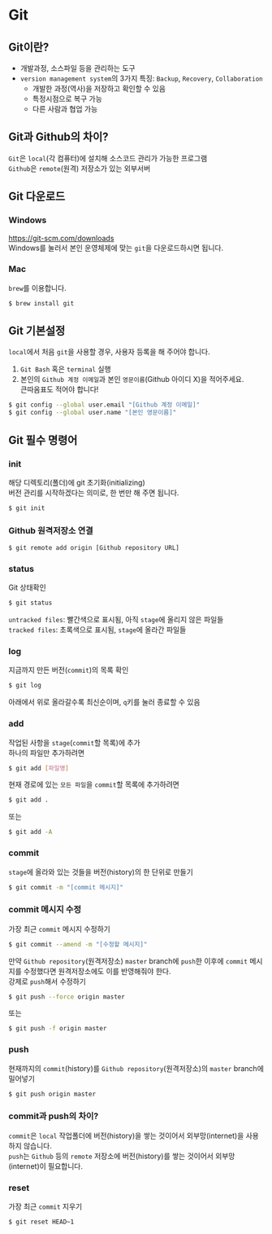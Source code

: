 # Git  
## Git이란?  
- 개발과정, 소스파일 등을 관리하는 도구  
- `version management system`의 3가지 특징: `Backup`, `Recovery`, `Collaboration`
  - 개발한 과정(역사)을 저장하고 확인할 수 있음  
  - 특정시점으로 복구 가능  
  - 다른 사람과 협업 가능  

## Git과 Github의 차이?  
`Git`은 `local`(각 컴퓨터)에 설치해 소스코드 관리가 가능한 프로그램  
`Github`은 `remote`(원격) 저장소가 있는 외부서버  

## Git 다운로드  
### Windows  
https://git-scm.com/downloads  
Windows를 눌러서 본인 운영체제에 맞는 `git`을 다운로드하시면 됩니다.  

### Mac  
`brew`를 이용합니다.  
```bash
$ brew install git
```

## Git 기본설정  
`local`에서 처음 `git`을 사용할 경우, 사용자 등록을 해 주어야 합니다.  
1. `Git Bash` 혹은 `terminal` 실행  
2. 본인의 `Github 계정 이메일`과 본인 `영문이름`(Github 아이디 X)을 적어주세요.  
큰따옴표도 적어야 합니다!  
```bash
$ git config --global user.email "[Github 계정 이메일]"
$ git config --global user.name "[본인 영문이름]"
```

## Git 필수 명령어  
### init  
해당 디렉토리(폴더)에 git 초기화(initializing)  
버전 관리를 시작하겠다는 의미로, 한 번만 해 주면 됩니다.  
```bash
$ git init
```

### Github 원격저장소 연결  
```bash
$ git remote add origin [Github repository URL]
```

### status  
Git 상태확인  
```bash
$ git status
```
`untracked files`: 빨간색으로 표시됨, 아직 `stage`에 올리지 않은 파일들  
`tracked files`: 초록색으로 표시됨, `stage`에 올라간 파일들  

### log  
지금까지 만든 버전(`commit`)의 목록 확인  
```bash
$ git log
```
아래에서 위로 올라갈수록 최신순이며, `q`키를 눌러 종료할 수 있음  

### add  
작업된 사항을 `stage`(`commit`할 목록)에 추가  
하나의 파일만 추가하려면  
```bash
$ git add [파일명]
```
현재 경로에 있는 `모든 파일`을 `commit`할 목록에 추가하려면  
```bash
$ git add .
```
또는  
```bash
$ git add -A
```

### commit  
`stage`에 올라와 있는 것들을 버전(history)의 한 단위로 만들기  
```bash
$ git commit -m "[commit 메시지]"
```

### commit 메시지 수정  
가장 최근 `commit` 메시지 수정하기  
```bash
$ git commit --amend -m "[수정할 메시지]"
```
만약 `Github repository`(원격저장소) `master` branch에 `push`한 이후에 `commit` 메시지를 수정했다면 원격저장소에도 이를 반영해줘야 한다.  
강제로 `push`해서 수정하기  
```bash
$ git push --force origin master
```
또는  
```bash
$ git push -f origin master
```

### push  
현재까지의 `commit`(history)를 `Github repository`(원격저장소)의 `master` branch에 밀어넣기  
```bash
$ git push origin master
```

### commit과 push의 차이?  
`commit`은 `local` 작업폴더에 버전(history)을 쌓는 것이어서 외부망(internet)을 사용하지 않습니다.  
`push`는 `Github` 등의 `remote` 저장소에 버전(history)를 쌓는 것이어서 외부망(internet)이 필요합니다.  

### reset  
가장 최근 `commit` 지우기  
```bash
$ git reset HEAD~1
```
